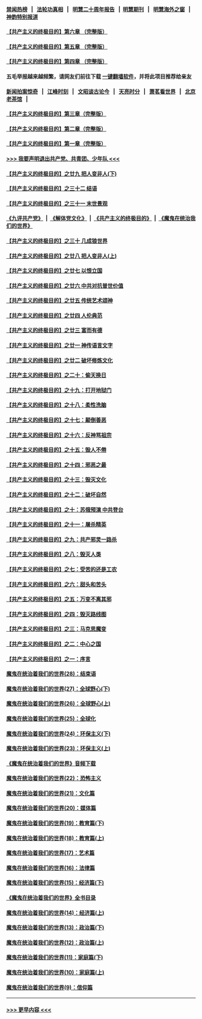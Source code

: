#### [禁闻热榜](热点新闻.md?=0)  &nbsp;&nbsp;|&nbsp;&nbsp; [法轮功真相](https://github.com/gfw-breaker/truth/blob/master/README.md?=0) &nbsp;&nbsp;|&nbsp;&nbsp; [明慧二十周年报告](https://github.com/gfw-breaker/mh-reports/blob/master/README.md?=0) &nbsp;&nbsp;|&nbsp;&nbsp;[明慧期刊](https://github.com/gfw-breaker/mh-qikan) &nbsp;&nbsp;|&nbsp;&nbsp; [明慧海外之窗](https://github.com/gfw-breaker/mh-news/blob/master/README.md?=0) &nbsp;&nbsp;|&nbsp;&nbsp; [神韵特别报道](https://github.com/gfw-breaker/mh-news/blob/master/shenyun.md?=0)
#### [【共产主义的终极目的】第六章 （完整版）](../pages/nsc422/n11428913.md?t=03010731) 
#### [【共产主义的终极目的】第五章 （完整版）](../pages/nsc422/n11428912.md?t=03010731) 
#### [【共产主义的终极目的】第四章 （完整版）](../pages/nsc422/n11428907.md?t=03010731) 
#### 五毛举报越来越频繁，请网友们前往下载 [一键翻墙软件](https://github.com/gfw-breaker/ssr-accounts)，并将此项目推荐给亲友
#### [新闻拍案惊奇](https://github.com/gfw-breaker/banned-news/blob/master/pages/link4.md) &nbsp;&nbsp;|&nbsp;&nbsp; [江峰时刻](https://github.com/gfw-breaker/banned-news/blob/master/pages/link4.md) &nbsp;&nbsp;|&nbsp;&nbsp; [文昭谈古论今](https://github.com/gfw-breaker/banned-news/blob/master/pages/link4.md) &nbsp;&nbsp;|&nbsp;&nbsp; [天亮时分](https://github.com/gfw-breaker/banned-news/blob/master/pages/link4.md) &nbsp;&nbsp;|&nbsp;&nbsp; [萧茗看世界](https://github.com/gfw-breaker/banned-news/blob/master/pages/link4.md) &nbsp;&nbsp;|&nbsp;&nbsp; [北京老茶馆](https://github.com/gfw-breaker/banned-news/blob/master/pages/link4.md) &nbsp;&nbsp;|&nbsp;&nbsp; 
#### [【共产主义的终极目的】第三章（完整版）](../pages/nsc422/n11428848.md?t=03010731) 
#### [【共产主义的终极目的】第二章（完整版）](../pages/nsc422/n11428831.md?t=03010731) 
#### [【共产主义的终极目的】第一章（完整版）](../pages/nsc422/n11417651.md?t=03010731) 
#### [>>> 我要声明退出共产党、共青团、少年队 <<<](https://github.com/begood0513/goodnews/blob/master/quit/letter.md) 
#### [【共产主义的终极目的】之廿九 把人变非人(下)](../pages/nsc422/n11344140.md?t=03010731) 
#### [【共产主义的终极目的】之三十二 结语](../pages/nsc422/n11360535.md?t=03010731) 
#### [【共产主义的终极目的】之三十一 末世景观](../pages/nsc422/n11351129.md?t=03010731) 
#### [《九评共产党》](https://github.com/begood0513/9ping.md/blob/master/README.md) &nbsp;|&nbsp; [《解体党文化》](../../../../jtdwh.md/blob/master/README.md)  &nbsp;|&nbsp; [《共产主义的终极目的》](../../../../gczydzjmd.md/blob/master/README.md) &nbsp;|&nbsp; [《魔鬼在统治我们的世界》](../../../../mgztzwmdsj.md/blob/master/README.md) 
#### [【共产主义的终极目的】之三十 几成狼世界](../pages/nsc422/n11348280.md?t=03010731) 
#### [【共产主义的终极目的】之廿八 把人变非人(上)](../pages/nsc422/n11340492.md?t=03010731) 
#### [【共产主义的终极目的】之廿七 以恨立国](../pages/nsc422/n11336944.md?t=03010731) 
#### [【共产主义的终极目的】之廿六 中共对抗普世价值](../pages/nsc422/n11324785.md?t=03010731) 
#### [【共产主义的终极目的】之廿五 传统艺术颂神](../pages/nsc422/n11296396.md?t=03010731) 
#### [【共产主义的终极目的】之廿四 人伦典范](../pages/nsc422/n11296397.md?t=03010731) 
#### [【共产主义的终极目的】之廿三 富而有德](../pages/nsc422/n11283598.md?t=03010731) 
#### [【共产主义的终极目的】之廿一 神传语言文字](../pages/nsc422/n11263265.md?t=03010731) 
#### [【共产主义的终极目的】之廿二 破坏修炼文化](../pages/nsc422/n11245728.md?t=03010731) 
#### [【共产主义的终极目的】之二十：偷天换日](../pages/nsc422/n11238846.md?t=03010731) 
#### [【共产主义的终极目的】之十九：打开地狱门](../pages/nsc422/n11206376.md?t=03010731) 
#### [【共产主义的终极目的】之十八：柔性洗脑](../pages/nsc422/n11199994.md?t=03010731) 
#### [【共产主义的终极目的】之十七：颠倒善恶](../pages/nsc422/n11179782.md?t=03010731) 
#### [【共产主义的终极目的】之十六：反神骂祖宗](../pages/nsc422/n11166798.md?t=03010731) 
#### [【共产主义的终极目的】之十五：毁人不倦](../pages/nsc422/n11166792.md?t=03010731) 
#### [【共产主义的终极目的】之十四：邪恶之最](../pages/nsc422/n11150249.md?t=03010731) 
#### [【共产主义的终极目的】之十三：毁灭文化](../pages/nsc422/n11135227.md?t=03010731) 
#### [【共产主义的终极目的】之十二：破坏自然](../pages/nsc422/n11135214.md?t=03010731) 
#### [【共产主义的终极目的】之十：苏俄预演 中共登台](../pages/nsc422/n11118424.md?t=03010731) 
#### [【共产主义的终极目的】之十一：屠杀精英](../pages/nsc422/n11118442.md?t=03010731) 
#### [【共产主义的终极目的】之九：共产邪灵一路杀](../pages/nsc422/n11114139.md?t=03010731) 
#### [【共产主义的终极目的】之八：毁灭人类](../pages/nsc422/n11108503.md?t=03010731) 
#### [【共产主义的终极目的】之七：受苦的还是工农](../pages/nsc422/n11101809.md?t=03010731) 
#### [【共产主义的终极目的】之六：甜头和苦头](../pages/nsc422/n11096971.md?t=03010731) 
#### [【共产主义的终极目的】之五：万变不离其邪](../pages/nsc422/n11091285.md?t=03010731) 
#### [【共产主义的终极目的】之四：毁灭路线图](../pages/nsc422/n11086284.md?t=03010731) 
#### [【共产主义的终极目的】之三：马克思魔变](../pages/nsc422/n11061941.md?t=03010731) 
#### [【共产主义的终极目的】之二：中心之国](../pages/nsc422/n11047728.md?t=03010731) 
#### [【共产主义的终极目的】之一：序言](../pages/nsc422/n11086077.md?t=03010731) 
#### [魔鬼在统治着我们的世界(28)：结束语](../pages/nsc422/n10936246.md?t=03010731) 
#### [魔鬼在统治着我们的世界(27)：全球野心(下)](../pages/nsc422/n10928319.md?t=03010731) 
#### [魔鬼在统治着我们的世界(26)：全球野心(上)](../pages/nsc422/n10900318.md?t=03010731) 
#### [魔鬼在统治着我们的世界(25)：全球化](../pages/nsc422/n10788205.md?t=03010731) 
#### [魔鬼在统治着我们的世界(24)：环保主义(下)](../pages/nsc422/n10695307.md?t=03010731) 
#### [魔鬼在统治着我们的世界(23)：环保主义(上)](../pages/nsc422/n10688613.md?t=03010731) 
#### [《魔鬼在统治着我们的世界》音频下载](../pages/nsc422/n10635553.md?t=03010731) 
#### [魔鬼在统治着我们的世界(22)：恐怖主义](../pages/nsc422/n10614727.md?t=03010731) 
#### [魔鬼在统治着我们的世界(21)：文化篇](../pages/nsc422/n10597706.md?t=03010731) 
#### [魔鬼在统治着我们的世界(20)：媒体篇](../pages/nsc422/n10586579.md?t=03010731) 
#### [魔鬼在统治着我们的世界(19)：教育篇(下)](../pages/nsc422/n10564808.md?t=03010731) 
#### [魔鬼在统治着我们的世界(18)：教育篇(上)](../pages/nsc422/n10526970.md?t=03010731) 
#### [魔鬼在统治着我们的世界(17)：艺术篇](../pages/nsc422/n10499093.md?t=03010731) 
#### [魔鬼在统治着我们的世界(16)：法律篇](../pages/nsc422/n10485969.md?t=03010731) 
#### [魔鬼在统治着我们的世界(15)：经济篇(下)](../pages/nsc422/n10469975.md?t=03010731) 
#### [《魔鬼在统治着我们的世界》全书目录](../pages/nsc422/n10464261.md?t=03010731) 
#### [魔鬼在统治着我们的世界(14)：经济篇(上)](../pages/nsc422/n10457370.md?t=03010731) 
#### [魔鬼在统治着我们的世界(13)：政治篇(下)](../pages/nsc422/n10448270.md?t=03010731) 
#### [魔鬼在统治着我们的世界(12)：政治篇(上)](../pages/nsc422/n10444576.md?t=03010731) 
#### [魔鬼在统治着我们的世界(11)：家庭篇(下)](../pages/nsc422/n10440961.md?t=03010731) 
#### [魔鬼在统治着我们的世界(10)：家庭篇(上)](../pages/nsc422/n10435448.md?t=03010731) 
#### [魔鬼在统治着我们的世界(9)：信仰篇](../pages/nsc422/n10432159.md?t=03010731) 

----
#### [ >>> 更早内容 <<< ](../indexes/nsc422-earlier.md)
